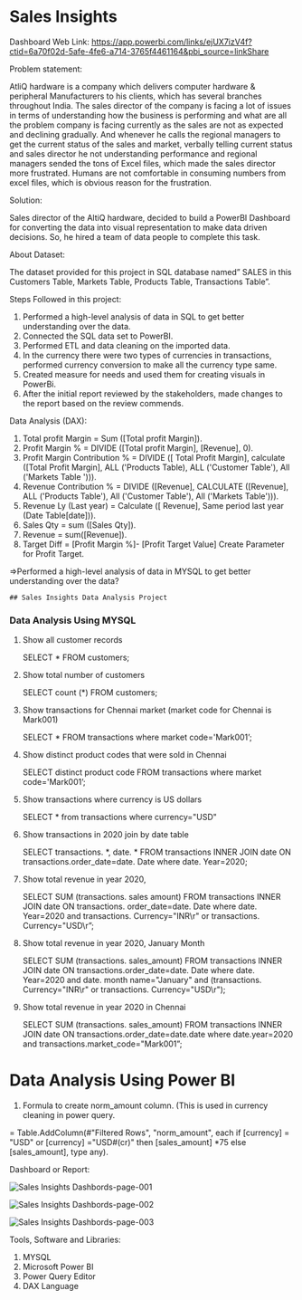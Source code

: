 # Sales Insights 

Dashboard Web Link: https://app.powerbi.com/links/ejUX7izV4f?ctid=6a70f02d-5afe-4fe6-a714-3765f4461164&pbi_source=linkShare

Problem statement:

AtliQ hardware is a company which delivers computer hardware & peripheral Manufacturers to his clients, which has several branches throughout India. The sales director of the company is facing a lot of issues in terms of understanding how the business is performing and what are all the problem company is facing currently as the sales are not as expected and declining gradually. And whenever he calls the regional managers to get the current status of the sales and market, verbally telling current status and sales director he not understanding performance and regional managers sended the tons of Excel files, which made the sales director more frustrated. Humans are not comfortable in consuming numbers from excel files, which is obvious reason for the frustration.

Solution:

Sales director of the AltiQ hardware, decided to build a PowerBI Dashboard for converting the data into visual representation to make data driven decisions. So, he hired a team of data people to complete this task.

About Dataset:

The dataset provided for this project in SQL database named” SALES in this Customers Table, Markets Table, Products Table, Transactions Table”.

Steps Followed in this project:

1. Performed a high-level analysis of data in SQL to get better understanding over the data.
2. Connected the SQL data set to PowerBI.
3. Performed ETL and data cleaning on the imported data.
4. In the currency there were two types of currencies in transactions, performed currency conversion to make all the currency type same.
5. Created measure for needs and used them for creating visuals in PowerBi.
6. After the initial report reviewed by the stakeholders, made changes to the report based on the review commends.


Data Analysis (DAX):

1. Total profit Margin = Sum ([Total profit Margin]).
2. Profit Margin % = DIVIDE ([Total profit Margin], [Revenue], 0).
3. Profit Margin Contribution % = DIVIDE ([ Total Profit Margin], calculate ([Total Profit Margin], ALL ('Products Table), ALL ('Customer Table'), All ('Markets Table '))).
4. Revenue Contribution % = DIVIDE ([Revenue], CALCULATE ([Revenue], ALL ('Products Table'), All ('Customer Table'), All ('Markets Table'))).
5. Revenue Ly (Last year) = Calculate ([ Revenue], Same period last year (Date Table[date])).
6. Sales Qty = sum ([Sales Qty]).
7. Revenue = sum([Revenue]).
8. Target Diff = [Profit Margin %]- [Profit Target Value] Create Parameter for Profit Target.

=>Performed a high-level analysis of data in MYSQL to get better understanding over the data?

    ## Sales Insights Data Analysis Project

   ### Data Analysis Using MYSQL

1. Show all customer records

    SELECT * FROM customers; 

2. Show total number of customers

    SELECT count (*) FROM customers; 

3. Show transactions for Chennai market (market code for Chennai is Mark001)

    SELECT * FROM transactions where market code='Mark001’; 

4. Show distinct product codes that were sold in Chennai

    SELECT distinct product code FROM transactions where market code='Mark001’;

5. Show transactions where currency is US dollars

    SELECT * from transactions where currency="USD"

6. Show transactions in 2020 join by date table

    SELECT transactions. *, date. * FROM transactions INNER JOIN date ON transactions.order_date=date. Date where date. Year=2020; 

7. Show total revenue in year 2020,

    SELECT SUM (transactions. sales amount) FROM transactions INNER JOIN date ON transactions. order_date=date. Date where date. Year=2020 and transactions. Currency="INR\r" or transactions. Currency="USD\r”;
	
8. Show total revenue in year 2020, January Month

    SELECT SUM (transactions. sales_amount) FROM transactions INNER JOIN date ON transactions.order_date=date. Date where date. Year=2020 and date. month name="January" and (transactions. Currency="INR\r" or transactions. Currency="USD\r"); 

9. Show total revenue in year 2020 in Chennai

    SELECT SUM (transactions. sales_amount) FROM transactions INNER JOIN date ON transactions.order_date=date.date where date.year=2020 and transactions.market_code="Mark001”; 


Data Analysis Using Power BI
============================

1. Formula to create norm_amount column. (This is used in currency cleaning in power query.

 = Table.AddColumn(#"Filtered Rows", "norm_amount", each if [currency] = "USD" or [currency] ="USD#(cr)" then [sales_amount] *75 else [sales_amount], type any).



Dashboard or Report:

![Sales Insights Dashbords-page-001](https://github.com/PDilip777/SalesInsightsAnalytics/assets/157594735/f1e93847-eb40-4326-ba55-1963055966e9)


![Sales Insights Dashbords-page-002](https://github.com/PDilip777/SalesInsightsAnalytics/assets/157594735/5b5c74fd-ac7a-4927-bc05-a6e5d4be0783)


![Sales Insights Dashbords-page-003](https://github.com/PDilip777/SalesInsightsAnalytics/assets/157594735/ce6420e7-6e2f-4f53-841d-7023b5f83792)


Tools, Software and Libraries:

1. MYSQL
2. Microsoft Power BI
3. Power Query Editor
4. DAX Language

